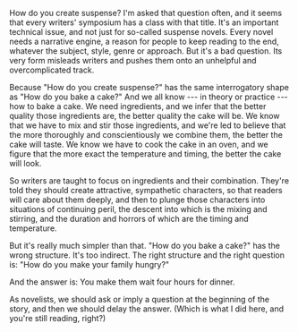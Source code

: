 How do you create suspense? I'm asked that question often, and it seems that every writers' symposium has a class with that title. It's an important technical issue, and not just for so-called suspense novels. Every novel needs a narrative engine, a reason for people to keep reading to the end, whatever the subject, style, genre or approach. But it's a bad question. Its very form misleads writers and pushes them onto an unhelpful and overcomplicated track.

Because "How do you create suspense?" has the same interrogatory shape as "How do you bake a cake?" And we all know --- in theory or practice --- how to bake a cake. We need ingredients, and we infer that the better quality those ingredients are, the better quality the cake will be. We know that we have to mix and stir those ingredients, and we're led to believe that the more thoroughly and conscientiously we combine them, the better the cake will taste. We know we have to cook the cake in an oven, and we figure that the more exact the temperature and timing, the better the cake will look.

So writers are taught to focus on ingredients and their combination. They're told they should create attractive, sympathetic characters, so that readers will care about them deeply, and then to plunge those characters into situations of continuing peril, the descent into which is the mixing and stirring, and the duration and horrors of which are the timing and temperature.

But it's really much simpler than that. "How do you bake a cake?" has the wrong structure. It's too indirect. The right structure and the right question is: "How do you make your family hungry?"

And the answer is: You make them wait four hours for dinner.

As novelists, we should ask or imply a question at the beginning of the story, and then we should delay the answer. (Which is what I did here, and you're still reading, right?)